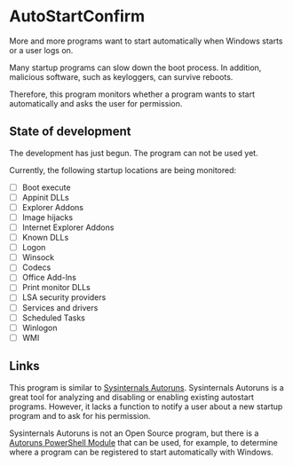 # AutoStartConfirm

More and more programs want to start automatically when Windows starts or a user logs on.

Many startup programs can slow down the boot process.
In addition, malicious software, such as keyloggers, can survive reboots.

Therefore, this program monitors whether a program wants to start automatically and asks the user for permission.

## State of development

The development has just begun.
The program can not be used yet.

Currently, the following startup locations are being monitored:

- [ ] Boot execute
- [ ] Appinit DLLs
- [ ] Explorer Addons
- [ ] Image hijacks
- [ ] Internet Explorer Addons
- [ ] Known DLLs
- [ ] Logon
- [ ] Winsock
- [ ] Codecs
- [ ] Office Add-Ins
- [ ] Print monitor DLLs
- [ ] LSA security providers
- [ ] Services and drivers
- [ ] Scheduled Tasks
- [ ] Winlogon
- [ ] WMI

## Links

This program is similar to [Sysinternals Autoruns](https://docs.microsoft.com/en-us/sysinternals/downloads/autoruns).
Sysinternals Autoruns is a great tool for analyzing and disabling or enabling existing autostart programs.
However, it lacks a function to notify a user about a new startup program and to ask for his permission.

Sysinternals Autoruns is not an Open Source program, but there is a [Autoruns PowerShell Module](https://github.com/p0w3rsh3ll/AutoRuns)
that can be used, for example, to determine where a program can be registered to start automatically with Windows.
